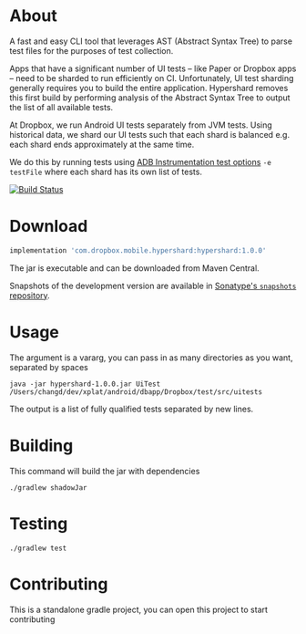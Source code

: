 # About
A fast and easy CLI tool that leverages AST (Abstract Syntax Tree) to parse test files for the purposes of test collection.

Apps that have a significant number of UI tests – like Paper or Dropbox apps – need to be sharded to run efficiently on CI. Unfortunately, UI test sharding generally requires you to build the entire application. Hypershard removes this first build by performing analysis of the Abstract Syntax Tree to output the list of all available tests.

At Dropbox, we run Android UI tests separately from JVM tests. Using historical data, we shard our UI tests such that each shard is balanced e.g. each shard ends approximately at the same time.

We do this by running tests using [ADB Instrumentation test options](https://developer.android.com/reference/android/support/test/runner/AndroidJUnitRunner) `-e testFile` where each shard has its own list of tests.

[![Build Status](https://travis-ci.org/dropbox/hypershard-android.svg?branch=master)](https://travis-ci.org/dropbox/hypershard-android)

# Download
```groovy
implementation 'com.dropbox.mobile.hypershard:hypershard:1.0.0'
```

The jar is executable and can be downloaded from Maven Central.

Snapshots of the development version are available in [Sonatype's `snapshots` repository](https://oss.sonatype.org/content/repositories/snapshots/).

# Usage
The argument is a vararg, you can pass in as many directories as you want, separated by spaces
```
java -jar hypershard-1.0.0.jar UiTest /Users/changd/dev/xplat/android/dbapp/Dropbox/test/src/uitests
```
The output is a list of fully qualified tests separated by new lines.

# Building
This command will build the jar with dependencies
```
./gradlew shadowJar
```

# Testing
```
./gradlew test
```

# Contributing
This is a standalone gradle project, you can open this project to start contributing


